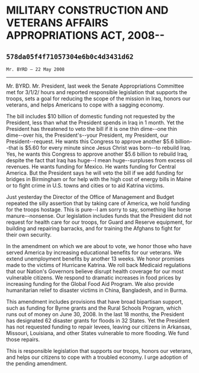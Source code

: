 # MILITARY CONSTRUCTION AND VETERANS AFFAIRS APPROPRIATIONS ACT, 2008--
## `578da05f4f71057304e6b0c4d3431d62`
`Mr. BYRD — 22 May 2008`

---


Mr. BYRD. Mr. President, last week the Senate Appropriations 
Committee met for 3/1/2/ hours and reported responsible legislation 
that supports the troops, sets a goal for reducing the scope of the 
mission in Iraq, honors our veterans, and helps Americans to cope with 
a sagging economy.

The bill includes $10 billion of domestic funding not requested by 
the President, less than what the President spends in Iraq in 1 month. 
Yet the President has threatened to veto the bill if it is one thin 
dime--one thin dime--over his, the President's--your President, my 
President, our President--request. He wants this Congress to approve 
another $5.6 billion--that is $5.60 for every minute since Jesus Christ 
was born--to rebuild Iraq. Yes, he wants this Congress to approve 
another $5.6 billion to rebuild Iraq, despite the fact that Iraq has 
huge--I mean huge--surpluses from excess oil revenues. He wants funding 
for Mexico. He wants funding for Central America. But the President 
says he will veto the bill if we add funding for bridges in Birmingham 
or for help with the high cost of energy bills in Maine or to fight 
crime in U.S. towns and cities or to aid Katrina victims.

Just yesterday the Director of the Office of Management and Budget 
repeated the silly assertion that by taking care of America, we hold 
funding for the troops hostage. This is pure--I am sorry to say, 
something like horse manure--nonsense. Our legislation includes funds 
that the President did not request for health care for our troops, for 
Guard and Reserve equipment, for building and repairing barracks, and 
for training the Afghans to fight for their own security.

In the amendment on which we are about to vote, we honor those who 
have served America by increasing educational benefits for our 
veterans. We extend unemployment benefits by another 13 weeks. We honor 
promises made to the victims of Hurricane Katrina. We roll back 
Medicaid regulations that our Nation's Governors believe disrupt health 
coverage for our most vulnerable citizens. We respond to dramatic 
increases in food prices by increasing funding for the Global Food Aid 
Program. We also provide humanitarian relief to disaster victims in 
China, Bangladesh, and in Burma.

This amendment includes provisions that have broad bipartisan 
support, such as funding for Byrne grants and the Rural Schools 
Program, which runs out of money on June 30, 2008. In the last 18 
months, the President has designated 62 disaster grants for floods in 
32 States. Yet the President has not requested funding to repair 
levees, leaving our citizens in Arkansas, Missouri, Louisiana, and 
other States vulnerable to more flooding. We fund those repairs.

This is responsible legislation that supports our troops, honors our 
veterans, and helps our citizens to cope with a troubled economy. I 
urge adoption of the pending amendment.